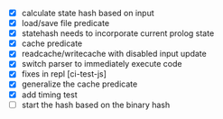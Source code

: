 - [x] calculate state hash based on input
- [x] load/save file predicate
- [x] statehash needs to incorporate current prolog state
- [x] cache predicate
- [x] readcache/writecache with disabled input update
- [x] switch parser to immediately execute code
- [x] fixes in repl [ci-test-js]
- [x] generalize the cache predicate
- [x] add timing test
- [ ] start the hash based on the binary hash
